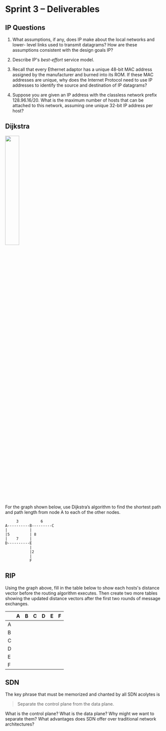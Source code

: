 # Sprint 3 &ndash; Deliverables

## IP Questions

1. What assumptions, if any, does IP make about the local networks and lower- level links used to transmit datagrams? How are these assumptions consistent with the design goals IP?

2. Describe IP's *best-effort* service model.

3. Recall that every Ethernet adaptor has a unique 48-bit MAC address assigned by the manufacturer and burned into its ROM. If these MAC addresses are unique, why does the Internet Protocol need to use IP addresses to identify the source and destination of IP datagrams?

4. Suppose you are given an IP address with the classless network prefix 128.96.16/20. What is the maximum number of hosts that can be attached to this network, assuming one unique 32-bit IP address per host?


## Dijkstra

<img src="https://i.imgflip.com/2bj98l.jpg" width="30%" />

For the graph shown below, use Dijkstra’s algorithm to find the shortest path and path length from node A to each of the other nodes.

```
     3          6 
A----------B---------C 
|          |
|5         | 8 
|    7     |
D----------E
           | 
           |2 
           |
           F
```

## RIP

Using the graph above, fill in the table below to show each hosts's distance vector before the routing algorithm executes. Then create two more tables showing
the updated distance vectors after the first two rounds of message exchanges.

|     |  A  |  B  |  C  |  D  |  E  |  F  |
|-----|-----|-----|-----|-----|-----|-----|
|  A  |     |     |     |     |     |     |
|  B  |     |     |     |     |     |     |
|  C  |     |     |     |     |     |     |
|  D  |     |     |     |     |     |     |
|  E  |     |     |     |     |     |     |
|  F  |     |     |     |     |     |     |

## SDN

The key phrase that must be memorized and chanted by all SDN acolytes is

> Separate the control plane from the data plane.

What is the control plane? What is the data plane? Why might we want to separate them? What advantages does SDN offer over traditional network architectures?


